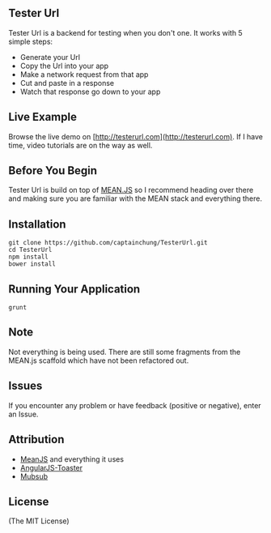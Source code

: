 ## Tester Url

Tester Url is a backend for testing when you don't one. It works with 5 simple steps:

* Generate your Url
* Copy the Url into your app
* Make a network request from that app
* Cut and paste in a response
* Watch that response go down to your app

## Live Example
Browse the live demo on [http://testerurl.com](http://testerurl.com). If I have time, video tutorials are on the way as well.

## Before You Begin

Tester Url is build on top of [MEAN.JS](https://github.com/meanjs/mean) so I recommend heading over there and making sure you are familiar with the MEAN stack and everything there.

## Installation

```
git clone https://github.com/captainchung/TesterUrl.git
cd TesterUrl
npm install
bower install
```

## Running Your Application

```
grunt
```

## Note

Not everything is being used. There are still some fragments from the MEAN.js scaffold which have not been refactored out.

## Issues

If you encounter any problem or have feedback (positive or negative), enter an Issue.

## Attribution
* [MeanJS](http://meanjs.org/) and everything it uses
* [AngularJS-Toaster](https://github.com/jirikavi/AngularJS-Toaster)
* [Mubsub](https://github.com/scttnlsn/mubsub)

## License
(The MIT License)

